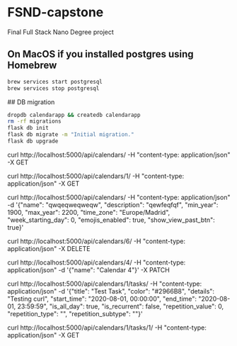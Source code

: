 # FSND-capstone
Final Full Stack Nano Degree project

## On MacOS if you installed postgres using Homebrew

```sh
brew services start postgresql
brew services stop postgresql
```

## DB migration

```sh
dropdb calendarapp && createdb calendarapp
rm -rf migrations
flask db init
flask db migrate -m "Initial migration."
flask db upgrade
```

curl http://localhost:5000/api/calendars/ -H "content-type: application/json" -X GET

curl http://localhost:5000/api/calendars/1/ -H "content-type: application/json" -X GET

curl http://localhost:5000/api/calendars/ -H "content-type: application/json" -d '{"name": "qwqeqweqweqw", "description": "qewfeqfqf", "min_year": 1900, "max_year": 2200, "time_zone": "Europe/Madrid", "week_starting_day": 0, "emojis_enabled": true, "show_view_past_btn": true}'

curl http://localhost:5000/api/calendars/6/ -H "content-type: application/json" -X DELETE

curl http://localhost:5000/api/calendars/4/ -H "content-type: application/json" -d '{"name": "Calendar 4"}' -X PATCH

curl http://localhost:5000/api/calendars/1/tasks/ -H "content-type: application/json" -d '{"title": "Test Task", "color": "#2966B8", "details": "Testing curl", "start_time": "2020-08-01, 00:00:00", "end_time": "2020-08-01, 23:59:59", "is_all_day": true, "is_recurrent": false, "repetition_value": 0, "repetition_type": "", "repetition_subtype": ""}'

curl http://localhost:5000/api/calendars/1/tasks/1/ -H "content-type: application/json" -X GET